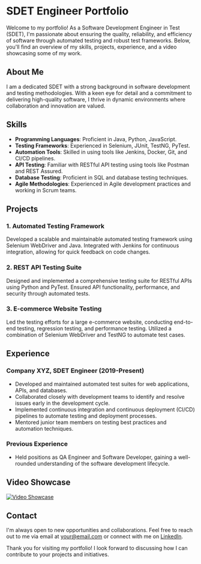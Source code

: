 # SDET Engineer Portfolio

Welcome to my portfolio! As a Software Development Engineer in Test (SDET), I'm passionate about ensuring the quality, reliability, and efficiency of software through automated testing and robust test frameworks. Below, you'll find an overview of my skills, projects, experience, and a video showcasing some of my work.

## About Me

I am a dedicated SDET with a strong background in software development and testing methodologies. With a keen eye for detail and a commitment to delivering high-quality software, I thrive in dynamic environments where collaboration and innovation are valued.

## Skills

- **Programming Languages**: Proficient in Java, Python, JavaScript.
- **Testing Frameworks**: Experienced in Selenium, JUnit, TestNG, PyTest.
- **Automation Tools**: Skilled in using tools like Jenkins, Docker, Git, and CI/CD pipelines.
- **API Testing**: Familiar with RESTful API testing using tools like Postman and REST Assured.
- **Database Testing**: Proficient in SQL and database testing techniques.
- **Agile Methodologies**: Experienced in Agile development practices and working in Scrum teams.

## Projects

### 1. Automated Testing Framework

Developed a scalable and maintainable automated testing framework using Selenium WebDriver and Java. Integrated with Jenkins for continuous integration, allowing for quick feedback on code changes.

### 2. REST API Testing Suite

Designed and implemented a comprehensive testing suite for RESTful APIs using Python and PyTest. Ensured API functionality, performance, and security through automated tests.

### 3. E-commerce Website Testing

Led the testing efforts for a large e-commerce website, conducting end-to-end testing, regression testing, and performance testing. Utilized a combination of Selenium WebDriver and TestNG to automate test cases.

## Experience

### Company XYZ, SDET Engineer (2019-Present)

- Developed and maintained automated test suites for web applications, APIs, and databases.
- Collaborated closely with development teams to identify and resolve issues early in the development cycle.
- Implemented continuous integration and continuous deployment (CI/CD) pipelines to automate testing and deployment processes.
- Mentored junior team members on testing best practices and automation techniques.

### Previous Experience

- Held positions as QA Engineer and Software Developer, gaining a well-rounded understanding of the software development lifecycle.

## Video Showcase

[![Video Showcase](https://img.youtube.com/vi/YOUR_VIDEO_ID_HERE/0.jpg)](https://www.youtube.com/watch?v=YOUR_VIDEO_ID_HERE)

## Contact

I'm always open to new opportunities and collaborations. Feel free to reach out to me via email at [your@email.com](mailto:your@email.com) or connect with me on [LinkedIn](https://www.linkedin.com/in/yourprofile).

Thank you for visiting my portfolio! I look forward to discussing how I can contribute to your projects and initiatives.
